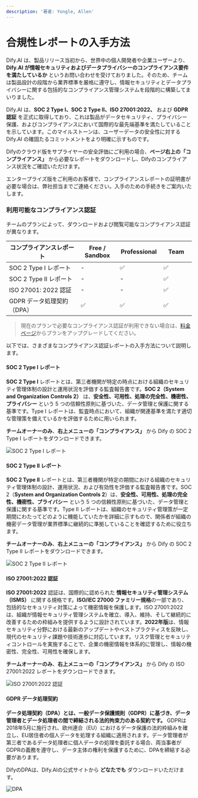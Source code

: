 ```yaml
---
description: '著者: Yongle, Allen'
---
```


# 合規性レポートの入手方法

Dify.AI は、製品リリース当初から、世界中の個人開発者や企業ユーザーより、**Dify.AI が情報セキュリティおよびデータプライバシーのコンプライアンス要件を満たしているか** というお問い合わせを受けておりました。そのため、チームは製品設計の段階から業界標準を厳格に遵守し、情報セキュリティとデータプライバシーに関する包括的なコンプライアンス管理システムを段階的に構築してまいりました。

Dify.AI は、**SOC 2 Type I、SOC 2 Type II、ISO 27001:2022、** および **GDPR 認証** を正式に取得しており、これは製品がデータセキュリティ、プライバシー保護、およびコンプライアンスにおいて国際的な最先端基準を満たしていることを示しています。このマイルストーンは、ユーザーデータの安全性に対する Dify.AI の確固たるコミットメントをより明確に示すものです。

Difyのクラウド版をサプライヤーの安全評価にご利用の場合、**ページ右上の「コンプライアンス」** から必要なレポートをダウンロードし、Difyのコンプライアンス状況をご確認いただけます。

エンタープライズ版をご利用のお客様で、コンプライアンスレポートの証明書が必要な場合は、弊社担当までご連絡ください。入手のための手続きをご案内いたします。

### 利用可能なコンプライアンス認証

チームのプランによって、ダウンロードおよび閲覧可能なコンプライアンス認証が異なります。

<table><thead><tr><th width="391">コンプライアンスレポート	</th><th width="131">Free / Sandbox</th><th width="111">Professional</th><th width="117">Team</th></tr></thead><tbody><tr><td>SOC 2 Type I レポート</td><td>-</td><td>✅</td><td>✅</td></tr><tr><td>SOC 2 Type II レポート</td><td>-</td><td>-</td><td>✅</td></tr><tr><td>ISO 27001: 2022 認証</td><td>-</td><td>-</td><td>✅</td></tr><tr><td>GDPR データ処理契約（DPA）</td><td>✅</td><td>✅</td><td>✅</td></tr></tbody></table>

> 現在のプランで必要なコンプライアンス認証が利用できない場合は、[料金ページ](https://dify.ai/pricing)からプランをアップグレードしてください。

以下では、さまざまなコンプライアンス認証レポートの入手方法について説明します。

#### SOC 2 Type I レポート

**SOC 2 Type I** レポートとは、第三者機関が特定の時点における組織のセキュリティ管理体制の設計と運用状況を評価する監査報告書です。**SOC 2（System and Organization Controls 2）** は、**安全性、可用性、処理の完全性、機密性、プライバシー** という 5 つの信頼性原則に基づいた、データ管理と保護に関する基準です。Type I レポートは、監査時点において、組織が関連基準を満たす適切な管理策を備えているかを評価するために用いられます。

**チームオーナーのみ**、**右上メニューの「コンプライアンス」** から Dify の SOC 2 Type I レポートをダウンロードできます。

![SOC 2 Type I レポート](https://assets-docs.dify.ai/2025/02/06975e86faba9928a11c962a57aa454f.png)

#### SOC 2 Type II レポート

**SOC 2 Type II** レポートとは、第三者機関が特定の期間における組織のセキュリティ管理体制の設計、運用状況、および有効性を評価する監査報告書です。SOC 2（**System and Organization Controls 2**）は、**安全性、可用性、処理の完全性、機密性、プライバシー** という 5 つの信頼性原則に基づいた、データ管理と保護に関する基準です。Type II レポートは、組織のセキュリティ管理策が一定期間にわたってどのように機能していたかを詳細に示すもので、関係者が組織の機密データ管理が業界標準に継続的に準拠していることを確認するために役立ちます。

**チームオーナーのみ**、**右上メニューの「コンプライアンス」** から Dify の SOC 2 Type II レポートをダウンロードできます。

![<strong>SOC 2 Type II レポート</strong>](https://assets-docs.dify.ai/2025/02/06975e86faba9928a11c962a57aa454f.png)

#### ISO 27001:2022 認証

**ISO 27001:2022** 認証は、国際的に認められた **情報セキュリティ管理システム（ISMS）** に関する規格です。**ISO/IEC 27000 ファミリー規格**の一部であり、包括的なセキュリティ対策によって機密情報を保護します。ISO 27001:2022 は、組織が情報セキュリティ管理システムを確立、導入、維持、そして継続的に改善するための枠組みを提供するように設計されています。**2022年版**は、情報セキュリティ分野における最新のアップデートやベストプラクティスを反映し、現代のセキュリティ課題や技術進歩に対応しています。リスク管理とセキュリティコントロールを実施することで、企業の機密情報を体系的に管理し、情報の機密性、完全性、可用性を確保します。

**チームオーナーのみ**、**右上メニューの「コンプライアンス」** から Dify の ISO 27001:2022 レポートをダウンロードできます。

![ISO 27001:2022 認証](https://assets-docs.dify.ai/2025/02/7aaf7771af28bf7182bf7fda40c7b5bb.png)

#### GDPR データ処理契約

**データ処理契約（DPA）とは、一般データ保護規則（GDPR）に基づき、データ管理者とデータ処理者の間で締結される法的拘束力のある契約です。** GDPRは2018年5月に施行され、欧州連合（EU）におけるデータ保護の法的枠組みを確立し、EU居住者の個人データを処理する組織に適用されます。データ管理者が第三者であるデータ処理者に個人データの処理を委託する場合、両当事者がGDPRの義務を遵守し、データ主体の権利を保護するために、DPAを締結する必要があります。

DifyのDPAは、Dify.AIの公式サイトから **どなたでも** ダウンロードいただけます。

![DPA](https://assets-docs.dify.ai/2025/02/291cddb3bf9dfd8c92967eabb87b95a0.png)
